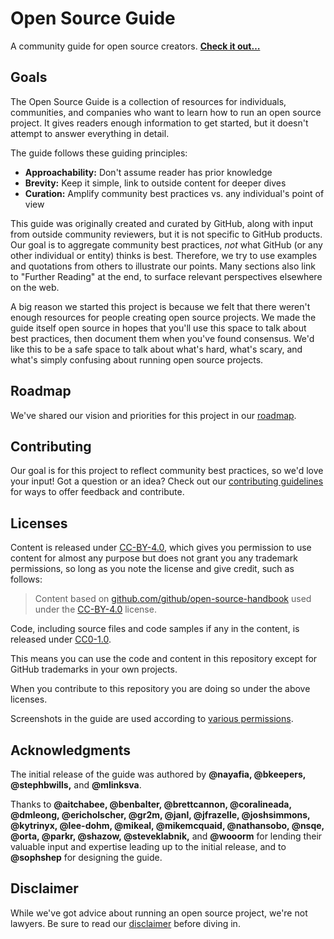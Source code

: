 # Open Source Guide

A community guide for open source creators. **[Check it out…](http://opensource.guide/)**

## Goals

The Open Source Guide is a collection of resources for individuals, communities, and companies who want to learn how to run an open source project. It gives readers enough information to get started, but it doesn't attempt to answer everything in detail.

The guide follows these guiding principles:

* **Approachability:** Don't assume reader has prior knowledge
* **Brevity:** Keep it simple, link to outside content for deeper dives
* **Curation:** Amplify community best practices vs. any individual's point of view

This guide was originally created and curated by GitHub, along with input from outside community reviewers, but it is not specific to GitHub products. Our goal is to aggregate community best practices, *not* what GitHub (or any other individual or entity) thinks is best. Therefore, we try to use examples and quotations from others to illustrate our points. Many sections also link to "Further Reading" at the end, to surface relevant perspectives elsewhere on the web.

A big reason we started this project is because we felt that there weren't enough resources for people creating open source projects. We made the guide itself open source in hopes that you'll use this space to talk about best practices, then document them when you've found consensus. We'd like this to be a safe space to talk about what's hard, what's scary, and what's simply confusing about running open source projects.

## Roadmap

We've shared our vision and priorities for this project in our [roadmap](docs/roadmap.md).

## Contributing

Our goal is for this project to reflect community best practices, so we'd love your input! Got a question or an idea? Check out our [contributing guidelines](/CONTRIBUTING.md) for ways to offer feedback and contribute.

## Licenses

Content is released under [CC-BY-4.0](https://creativecommons.org/licenses/by/4.0/), which gives you permission to use content for almost any purpose but does not grant you any trademark permissions, so long as you note the license and give credit, such as follows:

> Content based on
> <a href="https://github.com/github/open-source-handbook">github.com/github/open-source-handbook</a>
> used under the
> <a href="https://creativecommons.org/licenses/by/4.0/">CC-BY-4.0</a>
> license.</a>

Code, including source files and code samples if any in the content, is released under [CC0-1.0](https://creativecommons.org/publicdomain/zero/1.0/).

This means you can use the code and content in this repository except for GitHub trademarks in your own projects.

When you contribute to this repository you are doing so under the above licenses.

Screenshots in the guide are used according to [various permissions](notices.md#permissions).

## Acknowledgments

The initial release of the guide was authored by **@nayafia, @bkeepers, @stephbwills,** and **@mlinksva**.

Thanks to **@aitchabee, @benbalter, @brettcannon, @coralineada, @dmleong, @ericholscher, @gr2m, @janl, @jfrazelle, @joshsimmons, @kytrinyx, @lee-dohm, @mikeal, @mikemcquaid, @nathansobo, @nsqe, @orta, @parkr, @shazow, @steveklabnik,** and **@wooorm** for lending their valuable input and expertise leading up to the initial release, and to **@sophshep** for designing the guide.

## Disclaimer
While we've got advice about running an open source project, we're not lawyers. Be sure to read our [disclaimer](notices.md#legal-disclaimer) before diving in.
